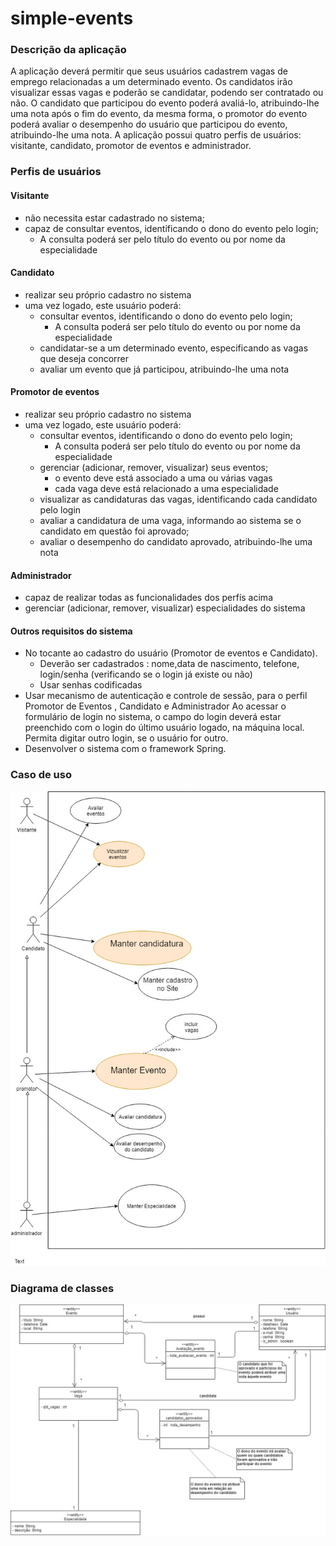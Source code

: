# simple-events
### Descrição da aplicação
  A aplicação deverá permitir que seus usuários cadastrem vagas de emprego relacionadas a um determinado evento. Os candidatos irão visualizar essas vagas e poderão se candidatar, podendo ser contratado ou não. O candidato que participou do evento poderá avaliá-lo, atribuindo-lhe uma nota após o fim do evento, da mesma forma,  o promotor do evento poderá avaliar o desempenho do usuário que participou do evento, atribuindo-lhe uma nota. A aplicação possui quatro perfis de usuários: visitante, candidato, promotor de eventos  e administrador. 

### Perfis de usuários

#### Visitante
- não necessita estar cadastrado no sistema;
- capaz de consultar eventos, identificando o dono do evento pelo login;
  - A consulta poderá ser pelo título do evento ou por nome da especialidade

#### Candidato 
- realizar seu próprio cadastro no sistema
- uma vez logado, este usuário poderá:
  - consultar eventos, identificando o dono do evento pelo login;
    - A consulta poderá ser pelo título do evento ou por nome da especialidade
  - candidatar-se a um determinado evento, especificando as vagas que deseja concorrer
  - avaliar um evento que já participou, atribuindo-lhe uma nota 

#### Promotor de eventos
- realizar seu próprio cadastro no sistema
- uma vez logado, este usuário poderá:
  - consultar eventos, identificando o dono do evento pelo login;
    - A consulta poderá ser pelo título do evento ou por nome da especialidade
  - gerenciar (adicionar, remover, visualizar) seus eventos;
    - o evento deve está associado a uma ou várias vagas
    - cada vaga deve está relacionado a uma especialidade
  - visualizar as candidaturas das vagas, identificando cada candidato pelo login
  - avaliar a candidatura de uma vaga, informando ao sistema se o candidato em questão foi aprovado;
  - avaliar o desempenho do candidato aprovado, atribuindo-lhe uma nota

#### Administrador
- capaz de realizar todas as funcionalidades dos perfís acima
- gerenciar (adicionar, remover, visualizar) especialidades do sistema

#### Outros requisitos do sistema

- No tocante ao cadastro do usuário (Promotor de eventos e Candidato).  
  - Deverão ser cadastrados : nome,data de nascimento, telefone,  login/senha (verificando se o login já existe ou não)
  - Usar senhas codificadas
- Usar mecanismo de autenticação e controle de sessão, para o perfil Promotor de Eventos , Candidato e Administrador
Ao acessar o formulário de login no sistema, o campo do login deverá estar preenchido com o login do último usuário logado, na máquina local. Permita digitar outro login, se o usuário for outro.
- Desenvolver o sistema com o framework Spring.



### Caso de uso
![Modelo Conceitual](https://github.com/Tales313/simple-events/blob/master/images/Diagrama%20de%20caso%20de%20uso%20-%20gerenciador%20de%20eventos.jpg)


### Diagrama de classes
![Modelo Conceitual](https://github.com/Tales313/simple-events/blob/master/images/Diagrama%20de%20Classes.jpg)







